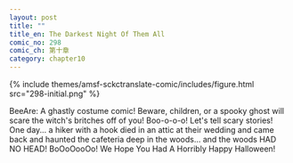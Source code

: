 ```yaml
---
layout: post
title: ""
title_en: The Darkest Night Of Them All
comic_no: 298
comic_ch: 第十章
category: chapter10
---
```

{% include themes/amsf-sckctranslate-comic/includes/figure.html src="298-initial.png" %}

BeeAre: A ghastly costume comic! Beware, children, or a spooky ghost will scare the witch's britches off of you! Boo-o-o-o! Let's tell scary stories! One day... a hiker with a hook died in an attic at their wedding and came back and haunted the cafeteria deep in the woods... and the woods HAD NO HEAD! BoOoOooOo! We Hope You Had A Horribly Happy Halloween!
